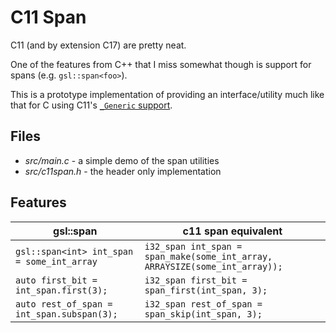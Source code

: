 # C11 Span

C11 (and by extension C17) are pretty neat.

One of the features from C++ that I miss somewhat though is support for spans (e.g. `gsl::span<foo>`).

This is a prototype implementation of providing an interface/utility much like that for C using C11's [`_Generic` support](https://en.cppreference.com/w/c/language/generic).

## Files

* _src/main.c_ - a simple demo of the span utilities
* _src/c11span.h_ - the header only implementation

## Features

gsl::span | c11 span equivalent
----------|--------------------
`gsl::span<int> int_span = some_int_array` | `i32_span int_span = span_make(some_int_array, ARRAYSIZE(some_int_array)); `
`auto first_bit = int_span.first(3); ` | `i32_span first_bit = span_first(int_span, 3); `
`auto rest_of_span = int_span.subspan(3); ` | `i32_span rest_of_span = span_skip(int_span, 3); `
